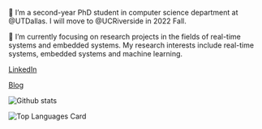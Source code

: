 <!--
**ZexinLi0w0/ZexinLi0w0** is a ✨ _special_ ✨ repository because its `README.md` (this file) appears on your GitHub profile.

Here are some ideas to get you started:

- 🔭 I’m currently working on ...
- 🌱 I’m currently learning ...
- 👯 I’m looking to collaborate on ...
- 🤔 I’m looking for help with ...
- 💬 Ask me about ...
- 📫 How to reach me: ...
- 😄 Pronouns: ...
- ⚡ Fun fact: ...
-->
🔭 I’m a second-year PhD student in computer science department at @UTDallas. I will move to @UCRiverside in 2022 Fall.

🌱 I’m currently focusing on research projects in the fields of real-time systems and embedded systems. My research interests include real-time systems, embedded systems and machine learning.

<a href="https://www.linkedin.com/in/%E6%B3%BD%E9%91%AB-%E6%9D%8E-25b985185/">LinkedIn</a>

<a href="https://zexinli0w0.github.io/">Blog</a>

![Github stats](https://github-readme-stats.vercel.app/api?username=ZexinLi0w0&show_icons=true&count_private=true&theme=tokyonight)

![Top Languages Card](https://github-readme-stats.vercel.app/api/top-langs/?username=ZexinLi0w0&layout=compact&theme=tokyonight&exclude_repo=ZexinLi0w0.github.io,mysite)
